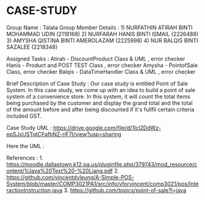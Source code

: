 # CASE-STUDY

Group Name : Talata
Group Member Details : 1) NURFATHIN ATIRAH BINTI MOHAMMAD UDIN (2118168)
                       2) NURFARAH HANIS BINTI ISMAIL (2226488)
                       3) AMYSHA QISTINA BINTI AMEROLAZAM (2225998)
                       4) NUR BALQIS BINTI SAZALEE (2218348)

 Assigned Tasks : Atirah - DiscountProduct Class & UML , error checker
                  Hanis -  Product and POST TEST Class , error checker
                  Amysha - PointofSale Class, error checker
                  Balqis - DataTimeHandler Class & UML , error checker

 Brief Description of Case Study : Our case study is entitled Point of Sale System. In this case study, we come up with an idea to build a point of sale system of a convenience store. In this system, it will count the total items being purchased by the customer and display the grand total and the total of the amount before and after being discounted if it's fullfil certain criteria included GST.  


 Case Study UML :    https://drive.google.com/file/d/1Icl2DdWz-epSJxUSTqtCFafbNZ-riF7I/view?usp=sharing     


Here the UML : 




 

 References : 
            1. https://moodle.dallastown.k12.pa.us/pluginfile.php/379743/mod_resource/content/1/Java%20Text%20-%20Liang.pdf
            2. https://github.com/vincentdyleung/A-Simple-POS-System/blob/master/COMP3021PA1/src/info/vforvincent/comp3021/pos/InteractionInstruction.java
            3. https://github.com/topics/point-of-sale?l=java
